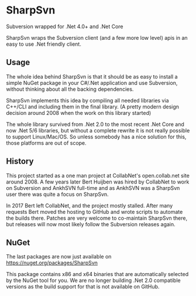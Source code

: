 # SharpSvn
Subversion wrapped for .Net 4.0+ and .Net Core

SharpSvn wraps the Subversion client (and a few more low level) apis in an easy to use .Net friendly client.


## Usage
The whole idea behind SharpSvn is that it should be as easy to install a simple NuGet package in your
C#/.Net application and use Subversion, without thinking about all the backing dependencies.

SharpSvn implements this idea by compiling all needed libraries via C++/CLI and including them in
the final library. (A pretty modern design decision around 2008 when the work on this library started)

The whole library survived from .Net 2.0 to the most recent .Net Core and now .Net 5/6 libraries,
but without a complete rewrite it is not really possible to support Linux/Mac/OS. So unless somebody
has a nice solution for this, those platforms are out of scope.

## History
This project started as a one man project at CollabNet's open.collab.net site around 2008. A few years
later Bert Huijben was hired by CollabNet to work on Subversion and AnkhSVN full-time and as AnkhSVN
was a SharpSvn user there was quite a focus on SharpSvn.

In 2017 Bert left CollabNet, and the project mostly stalled. After many requests Bert moved the hosting
to GitHub and wrote scripts to automate the builds there. Patches are very welcome to co-maintain
SharpSvn there, but releases will now most likely follow the Subversion releases again.

## NuGet
The last packages are now just available on
https://nuget.org/packages/SharpSvn

This package contains x86 and x64 binaries that are automatically selected by the NuGet tool for you.
We are no longer building .Net 2.0 compatible versions as the build support for that is not available on GitHub.
